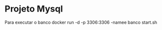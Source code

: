 # Projeto Mysql
Para executar o banco 
docker run -d	-p 3306:3306 -namee banco  <nomeDaimagem> start.sh
